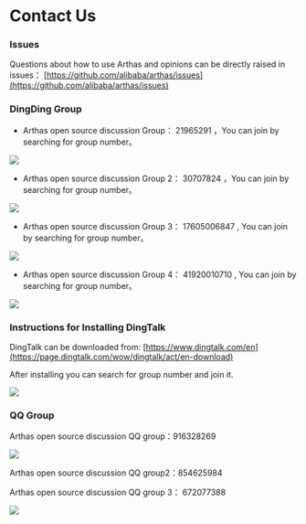 # Contact Us

### Issues

Questions about how to use Arthas and opinions can be directly raised in issues： [https://github.com/alibaba/arthas/issues](https://github.com/alibaba/arthas/issues)

### DingDing Group

- Arthas open source discussion Group： 21965291 ，You can join by searching for group number。

![](/images/dingding_qr.jpg)

- Arthas open source discussion Group 2： 30707824 ，You can join by searching for group number。

![](/images/dingding2_qr.jpg)

- Arthas open source discussion Group 3： 17605006847 , You can join by searching for group number。

![](/images/dingding3_qr.jpg)

- Arthas open source discussion Group 4： 41920010710 , You can join by searching for group number。

![](/images/dingding4_qr.png)


### Instructions for Installing DingTalk

DingTalk can be downloaded from: [https://www.dingtalk.com/en](https://page.dingtalk.com/wow/dingtalk/act/en-download)

After installing you can search for group number and join it.

![](/images/dingding_group_search.png)

### QQ Group

Arthas open source discussion QQ group：916328269

![](/images/qqgroup_qr.jpg)

Arthas open source discussion QQ group2：854625984

Arthas open source discussion QQ group 3： 672077388

![](/images/qqgroup3_qr.jpg)
